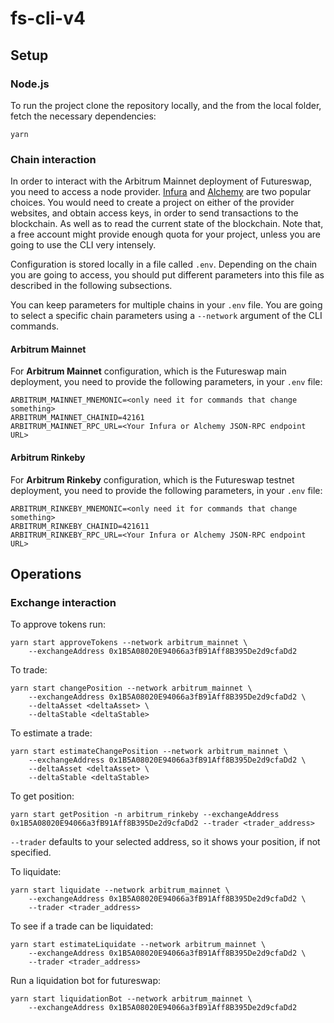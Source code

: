# fs-cli-v4

## Setup

### Node.js

To run the project clone the repository locally, and the from the local folder, fetch the necessary
dependencies:

```
yarn
```

### Chain interaction

In order to interact with the Arbitrum Mainnet deployment of Futureswap, you need to access a node
provider. [Infura](https://infura.io/) and [Alchemy](https://www.alchemy.com/) are two popular
choices. You would need to create a project on either of the provider websites, and obtain access
keys, in order to send transactions to the blockchain. As well as to read the current state of the
blockchain. Note that, a free account might provide enough quota for your project, unless you are
going to use the CLI very intensely.

Configuration is stored locally in a file called `.env`. Depending on the chain you are going to
access, you should put different parameters into this file as described in the following
subsections.

You can keep parameters for multiple chains in your `.env` file. You are going to select a specific
chain parameters using a `--network` argument of the CLI commands.

#### Arbitrum Mainnet

For **Arbitrum Mainnet** configuration, which is the Futureswap main deployment, you need to provide
the following parameters, in your `.env` file:

```
ARBITRUM_MAINNET_MNEMONIC=<only need it for commands that change something>
ARBITRUM_MAINNET_CHAINID=42161
ARBITRUM_MAINNET_RPC_URL=<Your Infura or Alchemy JSON-RPC endpoint URL>
```

#### Arbitrum Rinkeby

For **Arbitrum Rinkeby** configuration, which is the Futureswap testnet deployment, you need to
provide the following parameters, in your `.env` file:

```
ARBITRUM_RINKEBY_MNEMONIC=<only need it for commands that change something>
ARBITRUM_RINKEBY_CHAINID=421611
ARBITRUM_RINKEBY_RPC_URL=<Your Infura or Alchemy JSON-RPC endpoint URL>
```

## Operations

### Exchange interaction

To approve tokens run:

```
yarn start approveTokens --network arbitrum_mainnet \
    --exchangeAddress 0x1B5A08020E94066a3fB91Aff8B395De2d9cfaDd2
```

To trade:

```
yarn start changePosition --network arbitrum_mainnet \
    --exchangeAddress 0x1B5A08020E94066a3fB91Aff8B395De2d9cfaDd2 \
    --deltaAsset <deltaAsset> \
    --deltaStable <deltaStable>
```

To estimate a trade:

```
yarn start estimateChangePosition --network arbitrum_mainnet \
    --exchangeAddress 0x1B5A08020E94066a3fB91Aff8B395De2d9cfaDd2 \
    --deltaAsset <deltaAsset> \
    --deltaStable <deltaStable>
```

To get position:

```
yarn start getPosition -n arbitrum_rinkeby --exchangeAddress 0x1B5A08020E94066a3fB91Aff8B395De2d9cfaDd2 --trader <trader_address>
```

`--trader` defaults to your selected address, so it shows your position, if
not specified.

To liquidate:

```
yarn start liquidate --network arbitrum_mainnet \
    --exchangeAddress 0x1B5A08020E94066a3fB91Aff8B395De2d9cfaDd2 \
    --trader <trader_address>
```

To see if a trade can be liquidated:

```
yarn start estimateLiquidate --network arbitrum_mainnet \
    --exchangeAddress 0x1B5A08020E94066a3fB91Aff8B395De2d9cfaDd2 \
    --trader <trader_address>
```

Run a liquidation bot for futureswap:

```
yarn start liquidationBot --network arbitrum_mainnet \
    --exchangeAddress 0x1B5A08020E94066a3fB91Aff8B395De2d9cfaDd2
```
